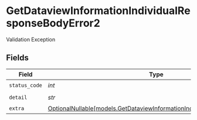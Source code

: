 # GetDataviewInformationIndividualResponseBodyError2

Validation Exception


## Fields

| Field                                                                                                                                      | Type                                                                                                                                       | Required                                                                                                                                   | Description                                                                                                                                |
| ------------------------------------------------------------------------------------------------------------------------------------------ | ------------------------------------------------------------------------------------------------------------------------------------------ | ------------------------------------------------------------------------------------------------------------------------------------------ | ------------------------------------------------------------------------------------------------------------------------------------------ |
| `status_code`                                                                                                                              | *int*                                                                                                                                      | :heavy_check_mark:                                                                                                                         | N/A                                                                                                                                        |
| `detail`                                                                                                                                   | *str*                                                                                                                                      | :heavy_check_mark:                                                                                                                         | N/A                                                                                                                                        |
| `extra`                                                                                                                                    | [OptionalNullable[models.GetDataviewInformationIndividualBadRequestExtra2]](../models/getdataviewinformationindividualbadrequestextra2.md) | :heavy_minus_sign:                                                                                                                         | N/A                                                                                                                                        |